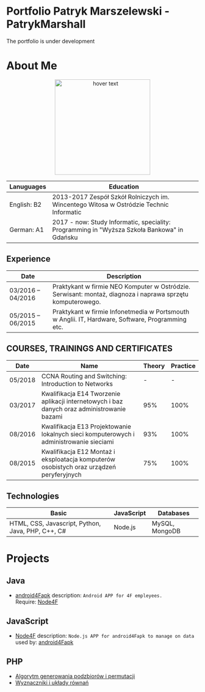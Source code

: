 # Portfolio Patryk Marszelewski - PatrykMarshall
The portfolio is under development

# About Me
<p align="center">
  <img src="http://mrnygus.webd.pl/avatar.jpg" height="250" title="hover text">
</p>

Lanuguages | Education
--- | --- 
English: B2 | 2013-2017 Zespół Szkół Rolniczych im. Wincentego Witosa w Ostródzie Technic Informatic
German: A1 | 2017 - now: Study Informatic, speciality: Programming in "Wyższa Szkoła Bankowa" in Gdańsku

## Experience

Date | Description
--- | --- 
03/2016 – 04/2016 | Praktykant w firmie NEO Komputer w Ostródzie. Serwisant: montaż, diagnoza i naprawa sprzętu komputerowego.
05/2015 – 06/2015 | Praktykant w firmie Infonetmedia w Portsmouth w Anglii. IT, Hardware, Software, Programming etc.

## COURSES, TRAININGS AND CERTIFICATES

Date | Name | Theory | Practice 
--- | --- | --- | --- 
05/2018 | CCNA Routing and Switching: Introduction to Networks | - | -
03/2017 | Kwalifikacja E14 Tworzenie aplikacji internetowych i baz danych oraz administrowanie bazami | 95% | 100%
08/2016 | Kwalifikacja E13 Projektowanie lokalnych sieci komputerowych i administrowanie sieciami | 93% | 100%
08/2015 | Kwalifikacja E12 Montaż i eksploatacja komputerów osobistych oraz urządzeń peryferyjnych | 75% | 100%


## Technologies
Basic | JavaScript | Databases
 --- | --- | ---
HTML, CSS, Javascript, Python, Java, PHP, C++, C# | Node.js | MySQL, MongoDB

# Projects
## Java
  - [android4Fapk](https://github.com/MarshallPatryk/android4Fapk)
  description: ```Android APP for 4F empleyees. ``` <br>
  Require:
  [Node4F](https://github.com/MarshallPatryk/Node4F) 


## JavaScript
  - [Node4F](https://github.com/MarshallPatryk/Node4F)
  description: ```Node.js APP for android4Fapk to manage on data``` <br>
  used by:
  [android4Fapk](https://github.com/MarshallPatryk/android4Fapk)

## PHP
- [Algorytm generowania podzbiorów i permutacji](https://github.com/MarshallPatryk/Algorytm-generowania-podzbiorow-i-permutacji)
- [Wyznaczniki i układy równań](https://github.com/MarshallPatryk/Wyznaczniki-i-uklady-rownan-Macierze)
